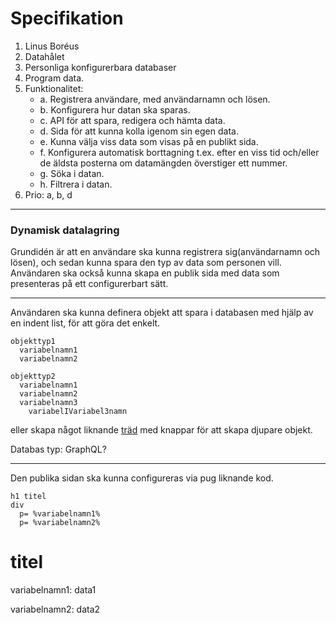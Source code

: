 # Specifikation

1.	Linus Boréus
2.	Datahålet
3.	Personliga konfigurerbara databaser
4.	Program data.
5.	Funktionalitet:
    * a.	Registrera användare, med användarnamn och lösen.
    * b.	Konfigurera hur datan ska sparas.
    * c.	API för att spara, redigera och hämta data.
    * d.	Sida för att kunna kolla igenom sin egen data.
    * e.	Kunna välja viss data som visas på en publikt sida.
    * f.	Konfigurera automatisk borttagning t.ex. efter en viss tid och/eller de äldsta posterna om datamängden överstiger ett nummer.
    * g.	Söka i datan.
    * h.	Filtrera i datan.
6.	Prio: a, b, d

---
### Dynamisk datalagring

Grundidén är att en användare ska kunna registrera sig(användarnamn och lösen), och sedan kunna spara den typ av data som personen vill. Användaren ska också kunna skapa en publik sida med data som presenteras på ett configurerbart sätt.

---
Användaren ska kunna definera objekt att spara i databasen med hjälp av en indent list, för att göra det enkelt.
```
objekttyp1
  variabelnamn1
  variabelnamn2
  
objekttyp2
  variabelnamn1
  variabelnamn2
  variabelnamn3
    variabelIVariabel3namn
```
eller skapa något liknande [träd](https://www.w3schools.com/howto/howto_js_treeview.asp) med knappar för att skapa djupare objekt.

Databas typ: GraphQL?

---
Den publika sidan ska kunna configureras via pug liknande kod.

```
h1 titel
div
  p= %variabelnamn1%
  p= %variabelnamn2%
```
<h1>titel</h1>
  <p>variabelnamn1: data1</p>
  <p>variabelnamn2: data2</p>
